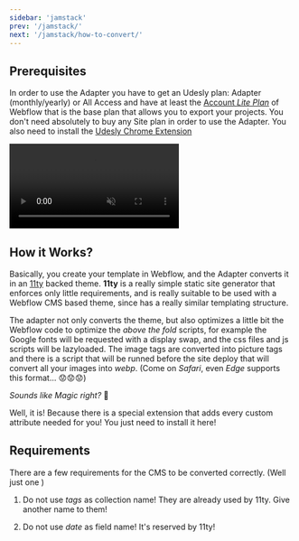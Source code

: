 ```yaml
---
sidebar: 'jamstack'
prev: '/jamstack/'
next: '/jamstack/how-to-convert/'
---
```


## Prerequisites

In order to use the Adapter you have to get an Udesly plan: Adapter (monthly/yearly) or All Access and have at least the [Account *Lite Plan*](https://webflow.com/pricing#account) of Webflow that is the base plan that allows you to export your projects. You don't need absolutely to buy any Site plan in order to use the Adapter. 
You also need to install the [Udesly Chrome Extension](https://chrome.google.com/webstore/detail/udesly-template-configura/khhgdnefpkphamogndglabaalbpfidbf?hl=en&authuser=0)

<video autoplay="" muted="" playsinline="true" loop="">
 <source src="/assets/video/install-chrome-extension.webm">
</video>

## How it Works?

Basically, you create your template in Webflow, and the Adapter converts it in an [11ty](https://www.11ty.dev/) backed theme. **11ty** is a really simple static site generator that enforces only little requirements, and is really suitable to be used with a Webflow CMS based theme, since has a really similar templating structure.

The adapter not only converts the theme, but also optimizes a little bit the Webflow code to optimize the *above the fold* scripts, for example the Google fonts will be requested with a display swap, and the css files and js scripts will be lazyloaded. The image tags are converted into picture tags and there is a script that will be runned before the site deploy that will convert all your images into *webp*. (Come on *Safari*, even *Edge* supports this format... 😟😟😟)

*Sounds like Magic right?* 🧙

Well, it is! Because there is a special extension that adds every custom attribute needed for you! You just need to install it here!

## Requirements

There are a few requirements for the CMS to be converted correctly. (Well just one )

1) Do not use *tags* as collection name! They are already used by 11ty. Give another name to them!

2) Do not use *date* as field name! It's reserved by 11ty!